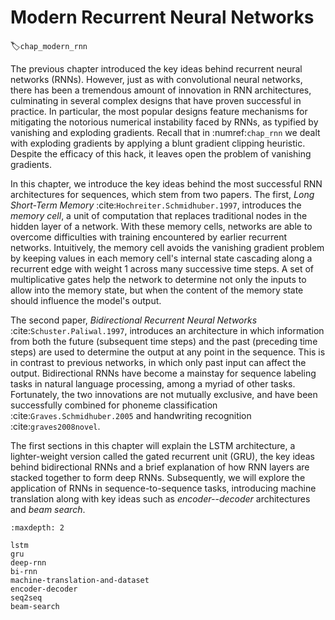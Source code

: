 # Modern Recurrent Neural Networks
:label:`chap_modern_rnn`

The previous chapter introduced the key ideas 
behind recurrent neural networks (RNNs). 
However, just as with convolutional neural networks,
there has been a tremendous amount of innovation
in RNN architectures, culminating in several complex
designs that have proven successful in practice. 
In particular, the most popular designs 
feature mechanisms for mitigating the notorious
numerical instability faced by RNNs,
as typified by vanishing and exploding gradients.
Recall that in :numref:`chap_rnn` we dealt 
with exploding gradients by applying a blunt
gradient clipping heuristic. 
Despite the efficacy of this hack,
it leaves open the problem of vanishing gradients. 

In this chapter, we introduce the key ideas behind 
the most successful RNN architectures for sequences,
which stem from two papers.
The first, *Long Short-Term Memory* :cite:`Hochreiter.Schmidhuber.1997`,
introduces the *memory cell*, a unit of computation that replaces 
traditional nodes in the hidden layer of a network.
With these memory cells, networks are able 
to overcome difficulties with training 
encountered by earlier recurrent networks.
Intuitively, the memory cell avoids 
the vanishing gradient problem
by keeping values in each memory cell's internal state
cascading along a recurrent edge with weight 1 
across many successive time steps. 
A set of multiplicative gates help the network
to determine not only the inputs to allow 
into the memory state, 
but when the content of the memory state 
should influence the model's output. 

The second paper, *Bidirectional Recurrent Neural Networks* :cite:`Schuster.Paliwal.1997`,
introduces an architecture in which information 
from both the future (subsequent time steps) 
and the past (preceding time steps)
are used to determine the output 
at any point in the sequence.
This is in contrast to previous networks, 
in which only past input can affect the output.
Bidirectional RNNs have become a mainstay 
for sequence labeling tasks in natural language processing,
among a myriad of other tasks. 
Fortunately, the two innovations are not mutually exclusive, 
and have been successfully combined for phoneme classification
:cite:`Graves.Schmidhuber.2005` and handwriting recognition :cite:`graves2008novel`.


The first sections in this chapter will explain the LSTM architecture,
a lighter-weight version called the gated recurrent unit (GRU),
the key ideas behind bidirectional RNNs 
and a brief explanation of how RNN layers 
are stacked together to form deep RNNs. 
Subsequently, we will explore the application of RNNs
in sequence-to-sequence tasks, 
introducing machine translation
along with key ideas such as *encoder--decoder* architectures and *beam search*.

```toc
:maxdepth: 2

lstm
gru
deep-rnn
bi-rnn
machine-translation-and-dataset
encoder-decoder
seq2seq
beam-search
```

